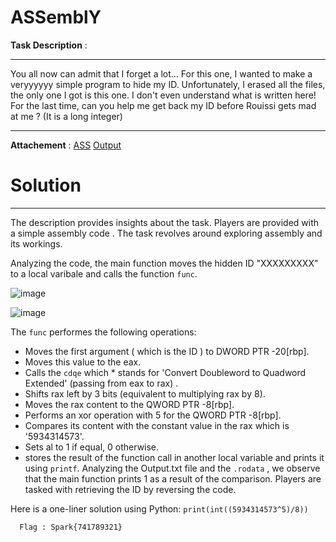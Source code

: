 # ASSemblY

**Task Description** :  
____________________________________________________________________________________________________________

You all now can admit that I forget a lot... For this one, I wanted to make a veryyyyyy simple program to hide my ID. Unfortunately, I erased all the files, the only one I got is this one. I don't even understand what is written here! For the last time, can you help me get back my ID before Rouissi gets mad at me ? (It is a long integer)

____________________________________________________________________________________________________________

**Attachement** : 
[ASS](ASS.s) 
[Output](output.txt)

# Solution 
____________________________________________________________________________________________________________
The description provides insights about the task. Players are provided with a simple assembly code . The task revolves around exploring assembly and its workings.

Analyzing the code, the main function moves the hidden ID "XXXXXXXXX" to a local varibale and calls the function ``func``.

![image](https://github.com/Garroura/Writeups/assets/164345052/651ec674-64e5-4b48-a891-d016cbe127ee)

![image](https://github.com/Garroura/Writeups/assets/164345052/601202a2-a6e4-4d95-aaab-322a0b407341)

The ``func`` performes the following operations:
* Moves the first argument ( which is the ID ) to DWORD PTR -20[rbp].
* Moves this value to the eax.
* Calls the ``cdqe`` which * stands for 'Convert Doubleword to Quadword Extended' (passing from eax to rax) .
* Shifts rax left by 3 bits (equivalent to multiplying rax by 8).
* Moves the rax content to the QWORD PTR -8[rbp].
* Performs an xor operation with 5 for the QWORD PTR -8[rbp].
* Compares its content with the constant value in the rax which is '5934314573'.
* Sets al to 1 if equal, 0 otherwise.
* stores the result of the function call in another local variable and prints it using ``printf``.
Analyzing the Output.txt file and the ``.rodata`` , we observe that the main function prints 1 as a result of the comparison. Players are tasked with retrieving the ID by reversing the code.

Here is a one-liner solution using Python:
``print(int((5934314573^5)/8))``

      Flag : Spark{741789321}




